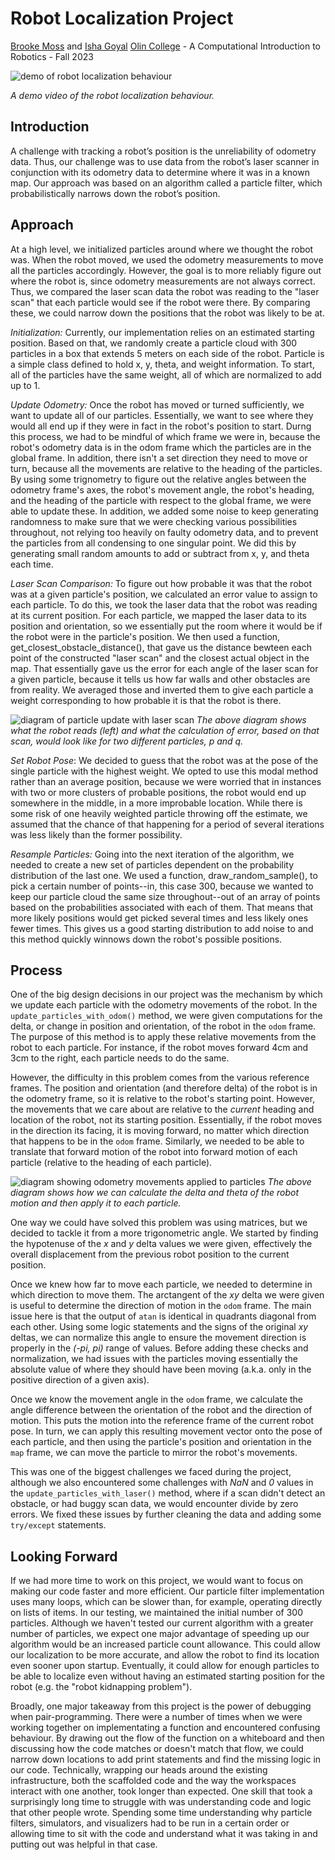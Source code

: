 # Robot Localization Project

[Brooke Moss](https://github.com/EarlJr53) and [Isha Goyal](https://github.com/Isha-Goyal)
[Olin College](https://www.olin.edu) - A Computational Introduction to Robotics - Fall 2023

![demo of robot localization behaviour](/images/take-1-bag.gif)

*A demo video of the robot localization behaviour.*

## Introduction

A challenge with tracking a robot’s position is the unreliability of odometry data. Thus, our challenge was to use data from the robot’s laser scanner in conjunction with its odometry data to determine where it was in a known map. Our approach was based on an algorithm called a particle filter, which probabilistically narrows down the robot’s position.

## Approach

At a high level, we initialized particles around where we thought the robot was. When the robot moved, we used the odometry measurements to move all the particles accordingly. However, the goal is to more reliably figure out where the robot is, since odometry measurements are not always correct. Thus, we compared the laser scan data the robot was reading to the "laser scan" that each particle would see if the robot were there. By comparing these, we could narrow down the positions that the robot was likely to be at.

*Initialization:* Currently, our implementation relies on an estimated starting position. Based on that, we randomly create a particle cloud with 300 particles in a box that extends 5 meters on each side of the robot. Particle is a simple class defined to hold x, y, theta, and weight information. To start, all of the particles have the same weight, all of which are normalized to add up to 1.

*Update Odometry:* Once the robot has moved or turned sufficiently, we want to update all of our particles. Essentially, we want to see where they would all end up if they were in fact in the robot's position to start. Durng this process, we had to be mindful of which frame we were in, because the robot's odometry data is in the odom frame which the particles are in the global frame. In addition, there isn't a set direction they need to move or turn, because all the movements are relative to the heading of the particles. By using some trignometry to figure out the relative angles between the odometry frame's axes, the robot's movement angle, the robot's heading, and the heading of the particle with respect to the global frame, we were able to update these. In addition, we added some noise to keep generating randomness to make sure that we were checking various possibilities throughout, not relying too heavily on faulty odometry data, and to prevent the particles from all condensing to one singular point. We did this by generating small random amounts to add or subtract from x, y, and theta each time.

*Laser Scan Comparison:* To figure out how probable it was that the robot was at a given particle's position, we calculated an error value to assign to each particle. To do this, we took the laser data that the robot was reading at its current position. For each particle, we mapped the laser data to its position and orientation, so we essentially put the room where it would be if the robot were in the particle's position. We then used a function, get_closest_obstacle_distance(), that gave us the distance bewteen each point of the constructed "laser scan" and the closest actual object in the map. That essentially gave us the error for each angle of the laser scan for a given particle, because it tells us how far walls and other obstacles are from reality. We averaged those and inverted them to give each particle a weight corresponding to how probable it is that the robot is there.

![diagram of particle update with laser scan](/images/laser_scan_diagram.png)
*The above diagram shows what the robot reads (left) and what the calculation of error, based on that scan, would look like for two different particles, p and q.*

*Set Robot Pose*: We decided to guess that the robot was at the pose of the single particle with the highest weight. We opted to use this modal method rather than an average position, because we were worried that in instances with two or more clusters of probable positions, the robot would end up somewhere in the middle, in a more improbable location. While there is some risk of one heavily weighted particle throwing off the estimate, we assumed that the chance of that happening for a period of several iterations was less likely than the former possibility.

*Resample Particles:* Going into the next iteration of the algorithm, we needed to create a new set of particles dependent on the probability distribution of the last one. We used a function, draw_random_sample(), to pick a certain number of points--in, this case 300, because we wanted to keep our particle cloud the same size throughout--out of an array of points based on the probabilities associated with each of them. That means that more likely positions would get picked several times and less likely ones fewer times. This gives us a good starting distribution to add noise to and this method quickly winnows down the robot's possible positions.

<!-- insert pictures of starting and ending views?-->

## Process

One of the big design decisions in our project was the mechanism by which we update each particle with the odometry movements of the robot. In the `update_particles_with_odom()` method, we were given computations for the delta, or change in position and orientation, of the robot in the `odom` frame. The purpose of this method is to apply these relative movements from the robot to each particle. For instance, if the robot moves forward 4cm and 3cm to the right, each particle needs to do the same.

However, the difficulty in this problem comes from the various reference frames. The position and orientation (and therefore delta) of the robot is in the odometry frame, so it is relative to the robot's starting point. However, the movements that we care about are relative to the *current* heading and location of the robot, not its starting position. Essentially, if the robot moves in the direction its facing, it is moving forward, no matter which direction that happens to be in the `odom` frame. Similarly, we needed to be able to translate that forward motion of the robot into forward motion of each particle (relative to the heading of each particle).

![diagram showing odometry movements applied to particles](/images/update_odom.jpg)
*The above diagram shows how we can calculate the delta and theta of the robot motion and then apply it to each particle.*

One way we could have solved this problem was using matrices, but we decided to tackle it from a more trigonometric angle. We started by finding the hypotenuse of the *x* and *y* delta values we were given, effectively the overall displacement from the previous robot position to the current position.

Once we knew how far to move each particle, we needed to determine in which direction to move them. The arctangent of the *xy* delta we were given is useful to determine the direction of motion in the `odom` frame. The main issue here is that the output of `atan` is identical in quadrants diagonal from each other. Using some logic statements and the signs of the original *xy* deltas, we can normalize this angle to ensure the movement direction is properly in the *(-pi, pi)* range of values. Before adding these checks and normalization, we had issues with the particles moving essentially the absolute value of where they should have been moving (a.k.a. only in the positive direction of a given axis).

Once we know the movement angle in the `odom` frame, we calculate the angle difference between the orientation of the robot and the direction of motion. This puts the motion into the reference frame of the current robot pose. In turn, we can apply this resulting movement vector onto the pose of each particle, and then using the particle's position and orientation in the `map` frame, we can move the particle to mirror the robot's movements.

This was one of the biggest challenges we faced during the project, although we also encountered some challenges with *NaN* and *0* values in the `update_particles_with_laser()` method, where if a scan didn't detect an obstacle, or had buggy scan data, we would encounter divide by zero errors. We fixed these issues by further cleaning the data and adding some `try/except` statements.

## Looking Forward

If we had more time to work on this project, we would want to focus on making our code faster and more efficient. Our particle filter implementation uses many loops, which can be slower than, for example, operating directly on lists of items. In our testing, we maintained the initial number of 300 particles. Although we haven't tested our current algorithm with a greater number of particles, we expect one major advantage of speeding up our algorithm would be an increased particle count allowance. This could allow our localization to be more accurate, and allow the robot to find its location even sooner upon startup. Eventually, it could allow for enough particles to be able to localize even without having an estimated starting position for the robot (e.g. the "robot kidnapping problem").

Broadly, one major takeaway from this project is the power of debugging when pair-programming. There were a number of times when we were working together on implementating a function and encountered confusing behaviour. By drawing out the flow of the function on a whiteboard and then discussing how the code matches or doesn't match that flow, we could narrow down locations to add print statements and find the missing logic in our code. Technically, wrapping our heads around the existing infrastructure, both the scaffolded code and the way the workspaces interact with one another, took longer than expected. One skill that took a surprisingly long time to struggle with was understanding code and logic that other people wrote. Spending some time understanding why particle filters, simulators, and visualizers had to be run in a certain order or allowing time to sit with the code and understand what it was taking in and putting out was helpful in that case.
